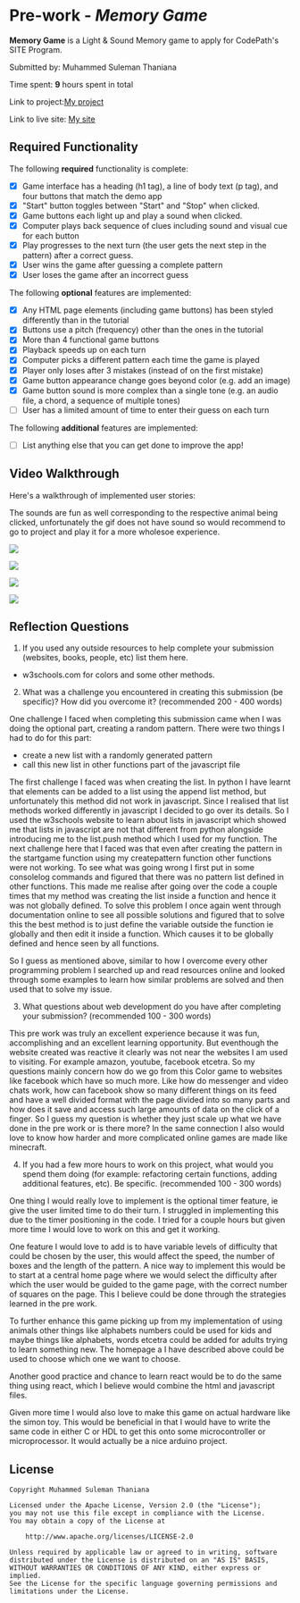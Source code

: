 # Pre-work - *Memory Game*

**Memory Game** is a Light & Sound Memory game to apply for CodePath's SITE Program. 

Submitted by: Muhammed Suleman Thaniana

Time spent: **9** hours spent in total

Link to project:[My project](https://glitch.com/edit/#!/translucent-opaque-twilight)

Link to live site: [My site](https://translucent-opaque-twilight.glitch.me)

## Required Functionality

The following **required** functionality is complete:

* [x] Game interface has a heading (h1 tag), a line of body text (p tag), and four buttons that match the demo app
* [x] "Start" button toggles between "Start" and "Stop" when clicked. 
* [x] Game buttons each light up and play a sound when clicked. 
* [x] Computer plays back sequence of clues including sound and visual cue for each button
* [x] Play progresses to the next turn (the user gets the next step in the pattern) after a correct guess. 
* [x] User wins the game after guessing a complete pattern
* [x] User loses the game after an incorrect guess

The following **optional** features are implemented:

* [x] Any HTML page elements (including game buttons) has been styled differently than in the tutorial
* [x] Buttons use a pitch (frequency) other than the ones in the tutorial
* [x] More than 4 functional game buttons
* [x] Playback speeds up on each turn
* [x] Computer picks a different pattern each time the game is played
* [x] Player only loses after 3 mistakes (instead of on the first mistake)
* [x] Game button appearance change goes beyond color (e.g. add an image)
* [x] Game button sound is more complex than a single tone (e.g. an audio file, a chord, a sequence of multiple tones)
* [ ] User has a limited amount of time to enter their guess on each turn

The following **additional** features are implemented:

- [ ] List anything else that you can get done to improve the app!

## Video Walkthrough

Here's a walkthrough of implemented user stories:

The sounds are fun as well corresponding to the respective animal being clicked, unfortunately the gif does not have sound so would recommend to go
to project and play it for a more wholesoe experience.

![](https://i.imgur.com/FUtcHo3.gif)

![](https://i.imgur.com/Wj16d2p.gif)

![](https://i.imgur.com/iCzim9m.gif)

![](https://i.imgur.com/5hcTsgk.gif)




## Reflection Questions
1. If you used any outside resources to help complete your submission (websites, books, people, etc) list them here.  

-  w3schools.com for colors and some other methods.

2. What was a challenge you encountered in creating this submission (be specific)? How did you overcome it? (recommended 200 - 400 words)     


One challenge I faced when completing this submission came when I was doing the optional part, creating a random pattern. There were two things I had to do for this part:
* create a new list with a randomly generated pattern
* call this new list in other functions part of the javascript file  


The first challenge I faced was when creating the list. In python I have learnt that elements can be added to a list using the append list method, but 
unfortunately this method did not work in javascript. Since I realised that list methods worked differently in javascript I decided to go over its details. 
So I used the w3schools website to learn about lists in javascript which showed me that lists in javascript are not that different from python alongside 
introducing me to the list.push method which I used for my function. The next challenge here that I faced was that even after creating the pattern in the 
startgame function using my createpattern function other functions were not working. To see what was going wrong I first put in some consolelog commands and 
figured that there was no pattern list defined in other functions. This made me realise after going over the code a couple times that my method was creating the 
list inside a function and hence it was not globally defined. To solve this problem I once again went through documentation online to see all possible solutions
and figured that to solve this the best method is to just define the variable outside the function ie globally and then edit it inside a function. Which causes
it to be globally defined and hence seen by all functions. 


So I guess as mentioned above, similar to how I overcome every other programming problem I searched up and read resources online and looked through some
examples to learn how similar problems are solved and then used that to solve my issue.

3. What questions about web development do you have after completing your submission? (recommended 100 - 300 words)   

This pre work was truly an excellent experience because it was fun, accomplishing and an excellent learning opportunity. But eventhough the website created
was reactive it clearly was not near the websites I am used to visiting. For example amazon, youtube, facebook etcetra. So my questions mainly concern 
how do we go from this Color game to websites like facebook which have so much more. Like how do messenger and video chats work, how can facebook show
so many different things on its feed and have a well divided format with the page divided into so many parts and how does it save and access such large
amounts of data on the click of a finger. So I guess my question is whether they just scale up what we have done in the pre work or is there more?
In the same connection I also would love to know how harder and more complicated online games are made like minecraft.  

4. If you had a few more hours to work on this project, what would you spend them doing (for example: refactoring certain functions, adding additional features, etc). Be specific. (recommended 100 - 300 words)   

One thing I would really love to implement is the optional timer feature, ie give the user limited time to do their turn. I struggled in implementing this due 
to the timer positioning in the code. I tried for a couple hours but given more time I would love to work on this and get it working.


One feature I would love to add is to have variable levels of difficulty that could be chosen by the user, this would affect the speed, the number of boxes
and the length of the pattern. A nice way to implement this would be to start at a central home page where we would select the difficulty after which the user 
would be guided to the game page, with the correct number of squares on the page. This I believe could be done through the strategies learned in the pre work.

To further enhance this game picking up from my implementation of using animals other things like alphabets numbers could be used for kids and maybe things 
like alphabets, words etcetra could be added for adults trying to learn something new. The homepage a I have described above could be used to choose which 
one we want to choose.

Another good practice and chance to learn react would be to do the same thing using react, which I believe would combine the html and javascript files.


Given more time I would also love to make this game on actual hardware like the simon toy. This would be beneficial in that I would have to write the same
code in either C or HDL to get this onto some microcontroller or microprocessor. It would actually be a nice arduino project.



## License

    Copyright Muhammed Suleman Thaniana

    Licensed under the Apache License, Version 2.0 (the "License");
    you may not use this file except in compliance with the License.
    You may obtain a copy of the License at

        http://www.apache.org/licenses/LICENSE-2.0

    Unless required by applicable law or agreed to in writing, software
    distributed under the License is distributed on an "AS IS" BASIS,
    WITHOUT WARRANTIES OR CONDITIONS OF ANY KIND, either express or implied.
    See the License for the specific language governing permissions and
    limitations under the License.
